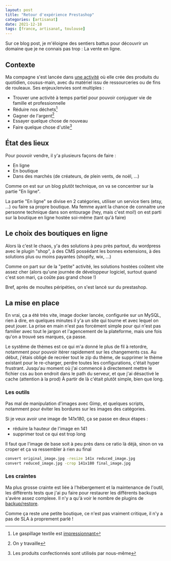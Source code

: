 ```yaml
---
layout: post
title: "Retour d'expérience Prestashop"
categories: [artisanat]
date: 2021-12-18
tags: [france, artisanat, toulouse]
---
```


Sur ce blog post, je m'éloigne des sentiers battus pour découvrir un domaine que je ne connais pas trop : La vente en ligne.

## Contexte

Ma compagne s'est lancée dans [une activité][lespetitsbibis] où elle crée des produits du quotidien, cousus-main, avec du matériel issu de ressourceries ou de fins de rouleaux.
Ses enjeux/envies sont multiples : 
- Trouver une activité à temps partiel pour pouvoir conjuguer vie de famille et professionnelle
- Réduire nos déchets[^dechets]
- Gagner de l'argent[^argent]
- Essayer quelque chose de nouveau
- Faire quelque chose d'utile[^utile]

## État des lieux

Pour pouvoir vendre, il y'a plusieurs façons de faire :
- En ligne
- En boutique
- Dans des marchés (de créateurs, de plein vents, de noël, ...)

Comme on est sur un blog plutôt technique, on va se concentrer sur la partie "En ligne".

La partie "En ligne" se divise en 2 catégories, utiliser un service tiers (etsy, ...) ou faire sa propre boutique.
Ma femme ayant la chance de connaitre une personne technique dans son entourage (hey, mais c'est moi!) on est parti sur la boutique en ligne hostée soi-même (tant qu'à faire)

## Le choix des boutiques en ligne

Alors là c'est le chaos, y'a des solutions à peu près partout, du wordpress avec le plugin "shop", à des CMS possédant les bonnes extensions, à des solutions plus ou moins payantes (shopify, wix, ...)

Comme on part sur de la "petite" activité, les solutions hostées coûtent vite assez cher (alors qu'une journée de développeur logiciel, surtout quand c'est son mari, ça coûte pas grand chose !)

Bref, après de moultes péripéties, on s'est lancé sur du prestashop.

## La mise en place

En vrai, ça a été très vite, image docker lancée, configurée sur un MySQL, rien à dire, en quelques minutes il y'a un site qui tourne et avec lequel on peut jouer.
La prise en main n'est pas forcément simple pour qui n'est pas familier avec tout le jargon et l'agencement de la plateforme, mais une fois qu'on a trouvé ses marques, ça passe.

Le systême de thèmes est ce qui m'a donné le plus de fil à retordre, notamment pour pouvoir itérer rapidement sur les changements css.
Au début, j'étais obligé de recréer tout le zip du thème, de supprimer le thème existant pour le re-charger, perdre toutes les configurations, c'était hyper frustrant.
Jusqu'au moment où j'ai commencé à directement mettre le fichier css au bon endroit dans le path du serveur, et que j'ai désactivé le cache (attention à la prod)
À partir de là c'était plutôt simple, bien que long.


### Les outils

Pas mal de manipulation d'images avec Gimp, et quelques scripts, notamment pour éviter les bordures sur les images des catégories.

Si je veux avoir une image de 141x180, ça se passe en deux étapes :
- réduire la hauteur de l'image en 141
- supprimer tout ce qui est trop long

Il faut que l'image de base soit à peu près dans ce ratio là déjà, sinon on va croper et ça va ressembler à rien au final
```bash
convert original_image.jpg -resize 141x reduced_image.jpg
convert reduced_image.jpg -crop 141x180 final_image.jpg
```


### Les craintes

Ma plus grosse crainte est liée à l'hébergement et la maintenance de l'outil, les différents tests que j'ai pu faire pour restaurer les différents backups s'avère assez complexe.
Il n'y a qu'à voir le nombre de plugins de [backup/restore][presta_backup_plugin].

Comme ça reste une petite boutique, ce n'est pas vraiment critique, il n'y a pas de SLA à proprement parlé !



[^dechets]: Le gaspillage textile est [impressionnant][infographie_textile]
[^argent]: On y travaille
[^utile]: Les produits confectionnés sont utilisés par nous-même

[infographie_textile]: https://multimedia.ademe.fr/infographies/infographie-mode-qqf/
[presta_backup_plugin]: https://addons.prestashop.com/en/search?search_query=backup
[lespetitsbibis]: https://lespetitsbibis.fr